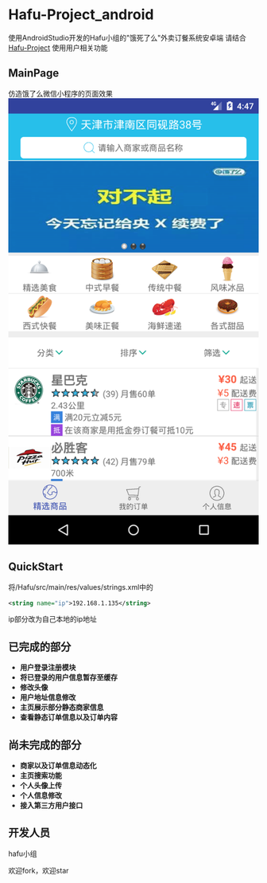 # Hafu-Project_android
使用AndroidStudio开发的Hafu小组的"饿死了么"外卖订餐系统安卓端
请结合 [Hafu-Project](https://github.com/a1liz/Hafu-Project) 使用用户相关功能

## MainPage
仿造饿了么微信小程序的页面效果![Alt text](./.1504516262995.png)

## QuickStart
将/Hafu/src/main/res/values/strings.xml中的
``` xml
<string name="ip">192.168.1.135</string>
```
ip部分改为自己本地的ip地址

## 已完成的部分
- **用户登录注册模块**
- **将已登录的用户信息暂存至缓存**
- **修改头像**
- **用户地址信息修改**
- **主页展示部分静态商家信息**
- **查看静态订单信息以及订单内容**

## 尚未完成的部分
- **商家以及订单信息动态化**
- **主页搜索功能**
- **个人头像上传**
- **个人信息修改**
- **接入第三方用户接口**

## 开发人员
hafu小组

欢迎fork，欢迎star